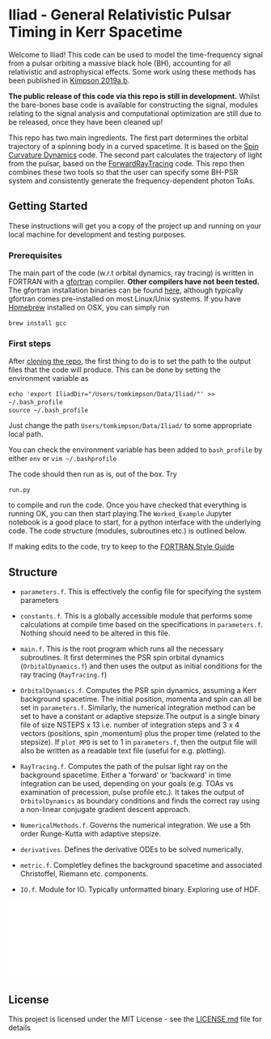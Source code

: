 # Iliad - General Relativistic Pulsar Timing in Kerr Spacetime

Welcome to Iliad! This code can be used to model the time-frequency signal from a pulsar orbiting a massive black hole (BH), accounting for all relativistic and astrophysical effects. Some work using these methods has been published in [Kimpson 2019a](https://ui.adsabs.harvard.edu/abs/2019MNRAS.484.2411K/abstract),[b](https://ui.adsabs.harvard.edu/abs/2019MNRAS.486..360K/abstract). 

**The public release of this code via this repo is still in development.** Whilst the bare-bones base code is available for constructing the signal, modules relating to the signal analysis and computational optimization are still due to be released, once they have been cleaned up!


This repo  has two main ingredients. The first part determines the orbital trajectory of a spinning body in a curved spacetime. It is based on the [Spin Curvature Dynamics](https://github.com/tomkimpson/SpinCurvatureDynamics) code. The second part calculates the trajectory of light from the pulsar, based on the [ForwardRayTracing](https://github.com/tomkimpson/ForwardRayTracing) code. This repo then combines these two tools so that the user can specify some BH-PSR system and consistently generate the frequency-dependent photon ToAs. 



## Getting Started
These instructions will get you a copy of the project up and running on your local machine for development and testing purposes. 

### Prerequisites

The main part of the code (w.r.t orbital dynamics, ray tracing) is written in FORTRAN with a [gfortran](https://gcc.gnu.org/wiki/GFortran) compiler. **Other compilers have not been tested.** The gfortran installation binaries can be found [here](https://gcc.gnu.org/wiki/GFortranBinariels), although typically gfortran comes pre-installed on most Linux/Unix systems. If you have [Homebrew](https://brew.sh/) installed on OSX, you can simply run 


```
brew install gcc
```

### First steps
After [cloning the repo](https://help.github.com/en/articles/cloning-a-repository), the first thing to do is to set the path to the output files that the code will produce.
This can be done by setting the environment variable as

```
echo 'export IliadDir="/Users/tomkimpson/Data/Iliad/"' >> ~/.bash_profile
source ~/.bash_profile
```

Just change the path `Users/tomkimpson/Data/Iliad/` to some appropriate local path. 

You can check the environment variable has been added to `bash_profile` by either `env` or `vim ~/.bashprofile`


The code should then run as is, out of the box. Try

```
run.py
```
to compile and run the code. Once you have checked that everything is running OK, you can then start playing.The `Worked_Example` Jupyter notebook is a good place to start, for a python interface with the underlying code. The code structure (modules, subroutines etc.) is outlined below.


If making edits to the code, try to keep to the [FORTRAN Style Guide](https://www.fortran90.org/src/best-practices.html)


## Structure

* `parameters.f`. This is effectively the config file for specifying the system parameters

* `constants.f`. This is a globally accessible module that performs some calculations at compile time based on the specifications in `parameters.f`. Nothing should need to be altered in this file.

* `main.f`. This is the root program which runs all the necessary subroutines. It first determines the PSR spin orbital dynamics (`OrbitalDynamics.f`) and then uses the output as initial conditions for the ray tracing (`RayTracing.f`) 

* `OrbitalDynamics.f`. Computes the PSR spin dynamics, assuming a Kerr background spacetime. The initial position, momenta and spin can all be set in `parameters.f`. Similarly, the numerical integration method can be set to have a constant or adaptive stepsize.The output is a single binary file of size NSTEPS x 13 i.e. number of integration steps and 3 x 4 vectors (positions, spin ,momentum) plus the proper time (related to the stepsize). If `plot_MPD` is set to 1 in `parameters.f`, then the output file will also be written as a readable  text file (useful for e.g. plotting).

* `RayTracing.f`. Computes the path of the pulsar light ray on the background spacetime. Either a 'forward' or 'backward' in time integration can be used, depending on your goals (e.g. TOAs vs examination of precession, pulse profile etc.). It takes the output of `OrbitalDynamics` as boundary conditions and finds the correct ray using a non-linear conjugate gradient descent approach.

* `NumericalMethods.f`. Governs the numerical integration. We use a 5th order Runge-Kutta with adaptive stepsize.

* `derivatives`. Defines the derivative ODEs to be solved numerically.

* `metric.f`. Completley defines the background spacetime and associated Christoffel, Riemann etc. components.

* `IO.f`. Module for IO. Typically unformatted binary. Exploring use of HDF.



![](example_data/flowchart.pdf?raw=true)




##


## License

This project is licensed under the MIT License - see the [LICENSE.md](LICENSE.md) file for details




